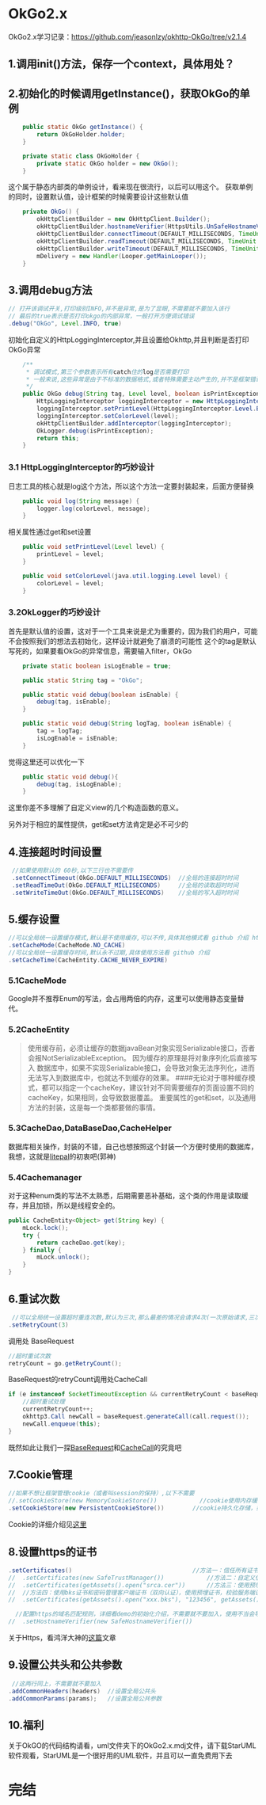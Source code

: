 # OkGo2.x
OkGo2.x学习记录：https://github.com/jeasonlzy/okhttp-OkGo/tree/v2.1.4 

## 1.调用init()方法，保存一个context，具体用处？

## 2.初始化的时候调用getInstance()，获取OkGo的单例
```java
    public static OkGo getInstance() {
        return OkGoHolder.holder;
    }

    private static class OkGoHolder {
        private static OkGo holder = new OkGo();
    }
```
这个属于静态内部类的单例设计，看来现在很流行，以后可以用这个。
获取单例的同时，设置默认值，设计框架的时候需要设计这些默认值
```java
    private OkGo() {
        okHttpClientBuilder = new OkHttpClient.Builder();
        okHttpClientBuilder.hostnameVerifier(HttpsUtils.UnSafeHostnameVerifier);
        okHttpClientBuilder.connectTimeout(DEFAULT_MILLISECONDS, TimeUnit.MILLISECONDS);
        okHttpClientBuilder.readTimeout(DEFAULT_MILLISECONDS, TimeUnit.MILLISECONDS);
        okHttpClientBuilder.writeTimeout(DEFAULT_MILLISECONDS, TimeUnit.MILLISECONDS);
        mDelivery = new Handler(Looper.getMainLooper());
    }
```
## 3.调用debug方法
```java
// 打开该调试开关,打印级别INFO,并不是异常,是为了显眼,不需要就不要加入该行
// 最后的true表示是否打印okgo的内部异常，一般打开方便调试错误
.debug("OkGo", Level.INFO, true)
```
初始化自定义的HttpLoggingInterceptor,并且设置给Okhttp,并且判断是否打印OkGo异常
```java
    /**
     * 调试模式,第三个参数表示所有catch住的log是否需要打印
     * 一般来说,这些异常是由于不标准的数据格式,或者特殊需要主动产生的,并不是框架错误,如果不想每次打印,这里可以关闭异常显示
     */
    public OkGo debug(String tag, Level level, boolean isPrintException) {
        HttpLoggingInterceptor loggingInterceptor = new HttpLoggingInterceptor(tag);
        loggingInterceptor.setPrintLevel(HttpLoggingInterceptor.Level.BODY);
        loggingInterceptor.setColorLevel(level);
        okHttpClientBuilder.addInterceptor(loggingInterceptor);
        OkLogger.debug(isPrintException);
        return this;
    }
```
### 3.1 HttpLoggingInterceptor的巧妙设计
日志工具的核心就是log这个方法，所以这个方法一定要封装起来，后面方便替换
```java
    public void log(String message) {
        logger.log(colorLevel, message);
    }
```
相关属性通过get和set设置
```java
    public void setPrintLevel(Level level) {
        printLevel = level;
    }

    public void setColorLevel(java.util.logging.Level level) {
        colorLevel = level;
    }
```
### 3.2OkLogger的巧妙设计
首先是默认值的设置，这对于一个工具来说是尤为重要的，因为我们的用户，可能不会按照我们的想法去初始化，这样设计就避免了崩溃的可能性
这个的tag是默认写死的，如果要看OkGo的异常信息，需要输入filter，OkGo
```java
    private static boolean isLogEnable = true;

    public static String tag = "OkGo";

    public static void debug(boolean isEnable) {
        debug(tag, isEnable);
    }

    public static void debug(String logTag, boolean isEnable) {
        tag = logTag;
        isLogEnable = isEnable;
    }
```
觉得这里还可以优化一下
```java
    public static void debug(){
        debug(tag, isLogEnable);
    }
```
这里你差不多理解了自定义view的几个构造函数的意义。

另外对于相应的属性提供，get和set方法肯定是必不可少的
## 4.连接超时时间设置
```java
 //如果使用默认的 60秒,以下三行也不需要传
 .setConnectTimeout(OkGo.DEFAULT_MILLISECONDS)  //全局的连接超时时间
 .setReadTimeOut(OkGo.DEFAULT_MILLISECONDS)     //全局的读取超时时间
 .setWriteTimeOut(OkGo.DEFAULT_MILLISECONDS)    //全局的写入超时时间
```
## 5.缓存设置
```java
//可以全局统一设置缓存模式,默认是不使用缓存,可以不传,具体其他模式看 github 介绍 https://github.com/jeasonlzy/
.setCacheMode(CacheMode.NO_CACHE)
//可以全局统一设置缓存时间,默认永不过期,具体使用方法看 github 介绍
.setCacheTime(CacheEntity.CACHE_NEVER_EXPIRE)
```
### 5.1CacheMode
Google并不推荐Enum的写法，会占用两倍的内存，这里可以使用静态变量替代。
### 5.2CacheEntity
>使用缓存前，必须让缓存的数据javaBean对象实现Serializable接口，否者会报NotSerializableException。 因为缓存的原理是将对象序列化后直接写入 数据库中，如果不实现Serializable接口，会导致对象无法序列化，进而无法写入到数据库中，也就达不到缓存的效果。
####无论对于哪种缓存模式，都可以指定一个cacheKey，建议针对不同需要缓存的页面设置不同的cacheKey，如果相同，会导致数据覆盖。
重要属性的get和set，以及通用方法的封装，这是每一个类都要做的事情。
### 5.3CacheDao,DataBaseDao,CacheHelper
数据库相关操作，封装的不错，自己也想按照这个封装一个方便时使用的数据库，我想，这就是[litepal](https://github.com/LitePalFramework/LitePal)的初衷吧(郭神)
### 5.4Cachemanager
对于这种enum类的写法不太熟悉，后期需要恶补基础，这个类的作用是读取缓存，并且加锁，所以是线程安全的。
```java
public CacheEntity<Object> get(String key) {
    mLock.lock();
    try {
        return cacheDao.get(key);
    } finally {
        mLock.unlock();
    }
}
```
## 6.重试次数
```java
 //可以全局统一设置超时重连次数,默认为三次,那么最差的情况会请求4次(一次原始请求,三次重连请求),不需要可以设置为0
.setRetryCount(3)
```
调用处 BaseRequest
```java
//超时重试次数
retryCount = go.getRetryCount();
```
BaseRequest的retryCount调用处CacheCall
```java
if (e instanceof SocketTimeoutException && currentRetryCount < baseRequest.getRetryCount()) {
    //超时重试处理
    currentRetryCount++;
    okhttp3.Call newCall = baseRequest.generateCall(call.request());
    newCall.enqueue(this);
}
```
既然如此让我们一探[BaseRequest](https://github.com/ainiyiwan/OkGo2.x/blob/master/BaseRequest.md)和[CacheCall](https://github.com/ainiyiwan/OkGo2.x/blob/master/CacheCall.md)的究竟吧

## 7.Cookie管理
```java
//如果不想让框架管理cookie（或者叫session的保持）,以下不需要
//.setCookieStore(new MemoryCookieStore())            //cookie使用内存缓存（app退出后，cookie消失）
.setCookieStore(new PersistentCookieStore())        //cookie持久化存储，如果cookie不过期，则一直有效
```
Cookie的详细介绍见[这里](https://github.com/jeasonlzy/okhttp-OkGo/wiki/Cookie#%E7%A7%91%E6%99%AE%E6%A6%82%E5%BF%B5)
## 8.设置https的证书
```java
.setCertificates()                                  //方法一：信任所有证书,不安全有风险
//  .setCertificates(new SafeTrustManager())            //方法二：自定义信任规则，校验服务端证书
//  .setCertificates(getAssets().open("srca.cer"))      //方法三：使用预埋证书，校验服务端证书（自签名证书）
//  //方法四：使用bks证书和密码管理客户端证书（双向认证），使用预埋证书，校验服务端证书（自签名证书）
//  .setCertificates(getAssets().open("xxx.bks"), "123456", getAssets().open("yyy.cer"))//

  //配置https的域名匹配规则，详细看demo的初始化介绍，不需要就不要加入，使用不当会导致https握手失败
//  .setHostnameVerifier(new SafeHostnameVerifier())
```
关于Https，看鸿洋大神的[这篇](http://blog.csdn.net/lmj623565791/article/details/48129405)文章
## 9.设置公共头和公共参数
```java
 //这两行同上，不需要就不要加入
.addCommonHeaders(headers)  //设置全局公共头
.addCommonParams(params);   //设置全局公共参数
```

## 10.福利
关于OkGO的代码结构请看，uml文件夹下的OkGo2.x.mdj文件，请下载StarUML软件观看，StarUML是一个很好用的UML软件，并且可以一直免费用下去

# 完结
